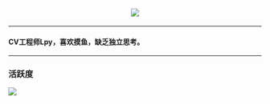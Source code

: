 <h1 align="center">
	<img src="https://readme-typing-svg.herokuapp.com/?lines=Hello!&center=true&size=35">	
</h1>

***
#### CV工程师Lpy，喜欢摸鱼，缺乏独立思考。
***
 
### 活跃度
![](https://activity-graph.herokuapp.com/graph?username=lpeiyi&theme=github)

